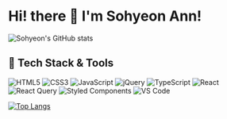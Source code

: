 # Hi! there 👋 I'm Sohyeon Ann!

![Sohyeon's GitHub stats](https://github-readme-stats.vercel.app/api?username=sso-hyeon&&show_icons=true&theme=flag-india)

## 🚀 Tech Stack & Tools
![HTML5](https://img.shields.io/badge/html5-%23E34F26.svg?style=Flat&logo=html5&logoColor=white)
![CSS3](https://img.shields.io/badge/css3-%231572B6.svg?style=Flat&logo=css3&logoColor=white)
![JavaScript](https://img.shields.io/badge/-JavaScript-F7DF1E?style=Flat&logo=javascript&logoColor=white)
![jQuery](https://img.shields.io/badge/jquery-%230769AD.svg?style=Flat&logo=jquery&logoColor=white)
![TypeScript](https://img.shields.io/badge/-TypeScript-3178C6?style=Flat&logo=typescript&logoColor=white)
![React](https://img.shields.io/badge/-React-61DAFB?style=Flat&logo=react&logoColor=white)
![React Query](https://img.shields.io/badge/-React%20Query-FF4154?style=Flat&logo=react%20query&logoColor=white)
![Styled Components](https://img.shields.io/badge/styled--components-DB7093?style=Flat&logo=styled-components&logoColor=white)
![VS Code](https://img.shields.io/badge/-VS%20Code-007ACC?style=Flat&logo=visual-studio-code&logoColor=white)

[![Top Langs](https://github-readme-stats.vercel.app/api/top-langs/?username=sso-hyeon&layout=compact)](https://github.com/sso-hyeon/github-readme-stats)
<!--
**sso-hyeon/sso-hyeon** is a ✨ _special_ ✨ repository because its `README.md` (this file) appears on your GitHub profile.

Here are some ideas to get you started:

- 🔭 I’m currently working on ...
- 🌱 I’m currently learning ...
- 👯 I’m looking to collaborate on ...
- 🤔 I’m looking for help with ...
- 💬 Ask me about ...
- 📫 How to reach me: ...
- 😄 Pronouns: ...
- ⚡ Fun fact: ...
-->
